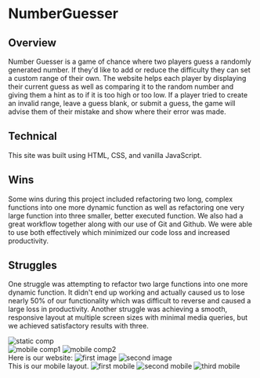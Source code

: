 # NumberGuesser
## Overview

Number Guesser is a game of chance where two players guess a randomly generated number. If they'd like to add or reduce the difficulty they can set a custom range of their own. The website helps each player by displaying their current guess as well as comparing it to the random number and giving them a hint as to if it is too high or too low. If a player tried to create an invalid range, leave a guess blank, or submit a guess, the game will advise them of their mistake and show where their error was made.

## Technical

This site was built using HTML, CSS, and vanilla JavaScript.

## Wins

Some wins during this project included refactoring two long, complex functions into one more dynamic function as well as refactoring one very large function into three smaller, better executed function. We also had a great workflow together along with our use of Git and Github. We were able to use both effectively which minimized our code loss and increased productivity.

## Struggles

One struggle was attempting to refactor two large functions into one more dynamic function. It didn't end up working and actually caused us to lose nearly 50% of our functionality which was difficult to reverse and caused a large loss in productivity. Another struggle was achieving a smooth, responsive layout at multiple screen sizes with minimal media queries, but we achieved satisfactory results with three.


![static comp](images/Static_Comp.png)
<br>
![mobile comp1](images/Mobile_Comp1.png)
![mobile comp2](images/Mobile_Comp2.png)
<br>
Here is our website:
![first image](images/Ours-Top.png)
![second image](images/Ours-Bottom.png)
<br>
This is our mobile layout. 
![first mobile](images/Mobile1.png)
![second mobile](images/Mobile2.png)
![third mobile](images/Mobile3.png)


